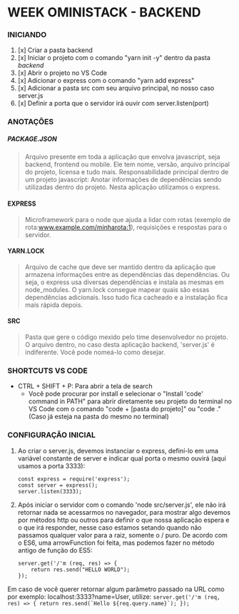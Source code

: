 # WEEK OMINISTACK - BACKEND

### INICIANDO

1. [x] Criar a pasta backend
2. [x] Iniciar o projeto com o comando "yarn init -y" dentro da pasta _backend_
3. [x] Abrir o projeto no VS Code
4. [x] Adicionar o express com o comando "yarn add express"
5. [x] Adicionar a pasta src com seu arquivo principal, no nosso caso server.js
6. [x] Definir a porta que o servidor irá ouvir com server.listen(port)



### ANOTAÇÕES

##### PACKAGE.JSON 
> Arquivo presente em toda a aplicação que envolva javascript, seja backend, frontend ou mobile.
> Ele tem nome, versão, arquivo principal do projeto, licensa e tudo mais. 
> Responsabilidade principal dentro de um projeto javascript: Anotar informações de dependências sendo utilizadas dentro do projeto. 
> Nesta aplicação utilizamos o express.

#### EXPRESS
> Microframework para o node que ajuda a lidar com rotas (exemplo de rota:www.example.com/minharota:1), requisições e respostas para o servidor.

#### YARN.LOCK
> Arquivo de cache que deve ser mantido dentro da aplicação que armazena informações entre as dependências das dependências. Ou seja, o express usa diversas dependências e instala as mesmas em node_modules. O yarn.lock consegue mapear quais são essas dependências adicionais. Isso tudo fica cacheado e a instalação fica mais rápida depois.

#### SRC 
> Pasta que gere o código mexido pelo time desenvolvedor no projeto. O arquivo dentro, no caso desta aplicação backend, 'server.js' é indiferente. Você pode nomeá-lo como desejar.

### SHORTCUTS VS CODE 
- CTRL + SHIFT + P: Para abrir a tela de search
    - Você pode procurar por install e selecionar o "Install 'code' command in PATH" para abrir diretamente seu projeto do terminal no VS Code com o comando "code + [pasta do projeto]" ou "code ." (Caso já esteja na pasta do mesmo no terminal)


### CONFIGURAÇÃO INICIAL

1. Ao criar o server.js, devemos instanciar o express, definí-lo em uma variável constante de server e indicar qual porta o mesmo ouvirá (aqui usamos a porta 3333):
    ```
    const express = require('express');
    const server = express();
    server.listen(3333);
    ```

2. Após iniciar o servidor com o comando 'node src/server.js', ele não irá retornar nada se acessarmos no navegador, para mostrar algo devemos por métodos http ou outros para definir o que nossa aplicação espera e o que irá responder, nesse caso estamos setando quando não passamos qualquer valor para a raiz, somente o / puro. De acordo com o ES6, uma arrowFunction foi feita, mas podemos fazer no método antigo de função do ES5: 
    ```
    server.get('/'m (req, res) => {
        return res.send("HELLO WORLD");
    });
    ```
Em caso de você querer retornar algum parâmetro passado na URL como por exemplo: localhost:3333?name=User, utilize: 
    ```
    server.get('/'m (req, res) => {
        return res.send(`Hello ${req.query.name}`);
    });
    ```


